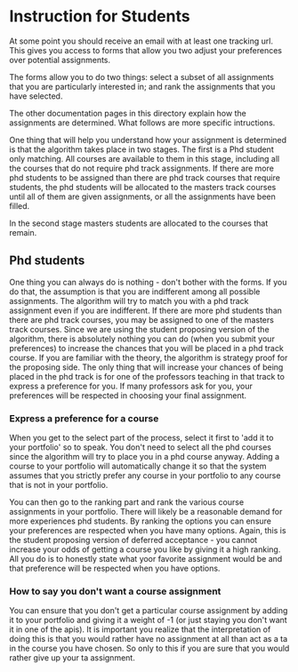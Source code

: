 # Instruction for Students

At some point you should receive an email with at least one tracking url.  This gives you access to forms that allow you two adjust your preferences over 
potential assignments.

The forms allow you to do two things: select a subset of all assignments that you are particularly interested in; and rank the assignments that you have selected.

The other documentation pages in this directory explain how the assignments are determined.  What follows are more specific intructions.

One thing that will help you understand how your assignment is determined is that the algorithm takes place in two stages.  The first is a Phd student only matching.  All courses are available to them in this stage, including all the courses that do not require phd track assignments.  If there are more phd students to be assigned than there are phd track courses that require students, the phd students will be allocated to the masters track courses until all of them are given assignments, or all the assignments have been filled.

In the second stage masters students are allocated to the courses that remain.

## Phd students

One thing you can always do is nothing - don't bother with the forms.  If you do that, the assumption is that you are indifferent among all possible assignments.  The algorithm will try to match you with a phd track assignment even if you are indifferent.  If there are more phd students than there are phd track courses, you may be assigned to one of the masters track courses.  Since we are using the student proposing version of the algorithm, there is absolutely nothing you can do (when you submit your preferences) to increase the chances that you will be placed in a phd track course.  If you are familiar with the theory, the algorithm is strategy proof for the proposing side.  The only thing that will increase your chances of being placed in the phd track is for one of the professors teaching in that track to express a preference for you.  If many professors ask for you, your preferences will be respected in choosing your final assignment.

### Express a preference for a course

When you get to the select part of the process, select it first to 'add it to your portfolio' so to speak.  You don't need to select all the phd courses since the algorithm will try to place you in a phd course anyway.  Adding a course to your portfolio will automatically change it so that the system assumes that you strictly prefer any course in your portfolio to any course that is not in your portfolio.  

You can then go to the ranking part and rank the various course assignments in your portfolio.  There will likely be a reasonable demand for more experiences phd students. By ranking the options you can ensure your preferences are respected when you have many options.  Again, this is the student proposing version of deferred acceptance - you cannot increase your odds of getting a course you like by giving it a high ranking.  All you do is to honestly state what yoor favorite assignment would be and that preference will be respected when you have options.

###  How to say you don't want a course assignment

You can ensure that you don't get a particular course assignment by adding it to your portfolio and giving it a weight of -1 (or just staying you don't want it in one of the apis).  It is important you realize that the interpretation of doing this is that you would rather have no assignment at all than act as a ta in the course you have chosen.  So only to this if you are sure that you would rather give up your ta assignment. 
